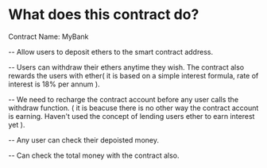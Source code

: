 # What does this contract do?

Contract Name: MyBank 

-- Allow users to deposit ethers to the smart contract address. 

-- Users can withdraw their ethers anytime they wish. The contract also rewards the users with ether( it is based on a simple interest formula, rate of interest is 18% per annum ).

-- We need to recharge the contract account before any user calls the withdraw function. ( it is beacuse there is no other way the contract account is earning. Haven't used the concept of lending users ether to earn interest yet ).

-- Any user can check their depoisted money. 

-- Can check the total money with the contract also. 


